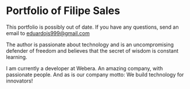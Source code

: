 # Portfolio of Filipe Sales

This portfolio is possibly out of date. If you have any questions, send an email to eduardojs999@gmail.com

The author is passionate about technology and is an uncompromising defender of freedom and believes that the secret of wisdom is constant learning.

I am currently a developer at Webera. An amazing company, with passionate people. And as is our company motto: We build technology for innovators!

